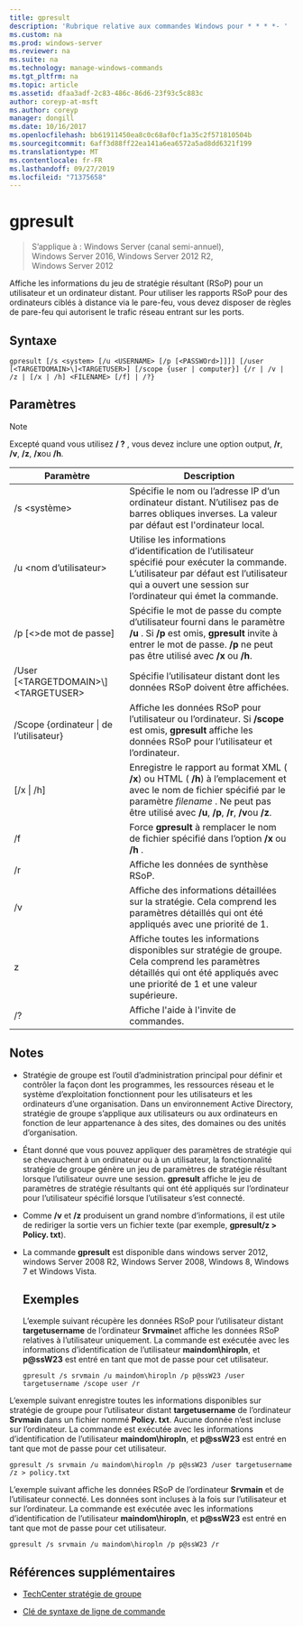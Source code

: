 ```yaml
---
title: gpresult
description: 'Rubrique relative aux commandes Windows pour * * * *- '
ms.custom: na
ms.prod: windows-server
ms.reviewer: na
ms.suite: na
ms.technology: manage-windows-commands
ms.tgt_pltfrm: na
ms.topic: article
ms.assetid: dfaa3adf-2c83-486c-86d6-23f93c5c883c
author: coreyp-at-msft
ms.author: coreyp
manager: dongill
ms.date: 10/16/2017
ms.openlocfilehash: bb61911450ea8c0c68af0cf1a35c2f571810504b
ms.sourcegitcommit: 6aff3d88ff22ea141a6ea6572a5ad8dd6321f199
ms.translationtype: MT
ms.contentlocale: fr-FR
ms.lasthandoff: 09/27/2019
ms.locfileid: "71375658"
---
```

# <a name="gpresult"></a>gpresult

>S’applique à : Windows Server (canal semi-annuel), Windows Server 2016, Windows Server 2012 R2, Windows Server 2012

Affiche les informations du jeu de stratégie résultant (RSoP) pour un utilisateur et un ordinateur distant.
Pour utiliser les rapports RSoP pour des ordinateurs ciblés à distance via le pare-feu, vous devez disposer de règles de pare-feu qui autorisent le trafic réseau entrant sur les ports.

## <a name="syntax"></a>Syntaxe

```
gpresult [/s <system> [/u <USERNAME> [/p [<PASSWOrd>]]]] [/user [<TARGETDOMAIN>\]<TARGETUSER>] [/scope {user | computer}] {/r | /v | /z | [/x | /h] <FILENAME> [/f] | /?}
```

## <a name="parameters"></a>Paramètres

> [!NOTE]
> Excepté quand vous utilisez **/ ?** , vous devez inclure une option output, **/r**, **/v**, **/z**, **/x**ou **/h**.

|                Paramètre                 |                                                                                                     Description                                                                                                      |
|------------------------------------------|----------------------------------------------------------------------------------------------------------------------------------------------------------------------------------------------------------------------|
|              /s \<système\>               |                                                  Spécifie le nom ou l’adresse IP d’un ordinateur distant. N’utilisez pas de barres obliques inverses. La valeur par défaut est l'ordinateur local.                                                   |
|             /u \<nom d’utilisateur\>              |                                Utilise les informations d’identification de l’utilisateur spécifié pour exécuter la commande. L’utilisateur par défaut est l’utilisateur qui a ouvert une session sur l’ordinateur qui émet la commande.                                 |
|            /p [\<\>de mot de passe]             |            Spécifie le mot de passe du compte d’utilisateur fourni dans le paramètre **/u** . Si **/p** est omis, **gpresult** invite à entrer le mot de passe. **/p** ne peut pas être utilisé avec **/x** ou **/h**.            |
| /User [\<TARGETDOMAIN\>\\]\<TARGETUSER\> |                                                                            Spécifie l’utilisateur distant dont les données RSoP doivent être affichées.                                                                             |
|      /Scope {ordinateur &#124; de l’utilisateur}       |                                Affiche les données RSoP pour l’utilisateur ou l’ordinateur. Si **/scope** est omis, **gpresult** affiche les données RSoP pour l’utilisateur et l’ordinateur.                                 |
|        [/x &#124; /h] <FILENAME>         | Enregistre le rapport au format XML ( **/x**) ou HTML ( **/h**) à l’emplacement et avec le nom de fichier spécifié par le paramètre *filename* . Ne peut pas être utilisé avec **/u**, **/p**, **/r**, **/v**ou **/z**. |
|                    /f                    |                                                           Force **gpresult** à remplacer le nom de fichier spécifié dans l’option **/x** ou **/h** .                                                           |
|                    /r                    |                                                                                             Affiche les données de synthèse RSoP.                                                                                              |
|                    /v                    |                                                    Affiche des informations détaillées sur la stratégie. Cela comprend les paramètres détaillés qui ont été appliqués avec une priorité de 1.                                                    |
|                    z                    |                                     Affiche toutes les informations disponibles sur stratégie de groupe. Cela comprend les paramètres détaillés qui ont été appliqués avec une priorité de 1 et une valeur supérieure.                                      |
|                    /?                    |                                                                                         Affiche l'aide à l'invite de commandes.                                                                                         |

## <a name="remarks"></a>Notes
- Stratégie de groupe est l’outil d’administration principal pour définir et contrôler la façon dont les programmes, les ressources réseau et le système d’exploitation fonctionnent pour les utilisateurs et les ordinateurs d’une organisation. Dans un environnement Active Directory, stratégie de groupe s’applique aux utilisateurs ou aux ordinateurs en fonction de leur appartenance à des sites, des domaines ou des unités d’organisation.
- Étant donné que vous pouvez appliquer des paramètres de stratégie qui se chevauchent à un ordinateur ou à un utilisateur, la fonctionnalité stratégie de groupe génère un jeu de paramètres de stratégie résultant lorsque l’utilisateur ouvre une session. **gpresult** affiche le jeu de paramètres de stratégie résultants qui ont été appliqués sur l’ordinateur pour l’utilisateur spécifié lorsque l’utilisateur s’est connecté.
- Comme **/v** et **/z** produisent un grand nombre d’informations, il est utile de rediriger la sortie vers un fichier texte (par exemple, **gpresult/z > Policy. txt**).
- La commande **gpresult** est disponible dans windows server 2012, windows Server 2008 R2, Windows Server 2008, Windows 8, Windows 7 et Windows Vista.
  ## <a name="examples"></a>Exemples
  L’exemple suivant récupère les données RSoP pour l’utilisateur distant **targetusername** de l’ordinateur **Srvmain**et affiche les données RSoP relatives à l’utilisateur uniquement. La commande est exécutée avec les informations d’identification de l’utilisateur **maindom\hiropln**, et <strong>p@ssW23</strong> est entré en tant que mot de passe pour cet utilisateur.

  ```
  gpresult /s srvmain /u maindom\hiropln /p p@ssW23 /user targetusername /scope user /r
  ```
  
L’exemple suivant enregistre toutes les informations disponibles sur stratégie de groupe pour l’utilisateur distant **targetusername** de l’ordinateur **Srvmain** dans un fichier nommé **Policy. txt**. Aucune donnée n’est incluse sur l’ordinateur. La commande est exécutée avec les informations d’identification de l’utilisateur **maindom\hiropln**, et <strong>p@ssW23</strong> est entré en tant que mot de passe pour cet utilisateur.

  ```
  gpresult /s srvmain /u maindom\hiropln /p p@ssW23 /user targetusername /z > policy.txt
  ```
  
L’exemple suivant affiche les données RSoP de l’ordinateur **Srvmain** et de l’utilisateur connecté. Les données sont incluses à la fois sur l’utilisateur et sur l’ordinateur. La commande est exécutée avec les informations d’identification de l’utilisateur **maindom\hiropln**, et <strong>p@ssW23</strong> est entré en tant que mot de passe pour cet utilisateur.

  ```
  gpresult /s srvmain /u maindom\hiropln /p p@ssW23 /r
  ```
  
## <a name="additional-references"></a>Références supplémentaires
- [TechCenter stratégie de groupe](https://go.microsoft.com/fwlink/?LinkID=145531)

- [Clé de syntaxe de ligne de commande](command-line-syntax-key.md)

